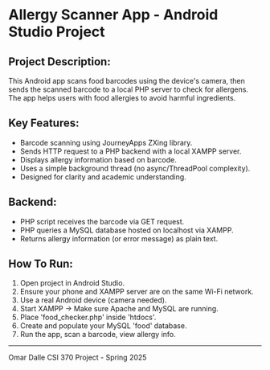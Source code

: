 Allergy Scanner App - Android Studio Project
============================================

Project Description:
--------------------
This Android app scans food barcodes using the device's camera, then sends the scanned barcode to a local PHP server to check for allergens. The app helps users with food allergies to avoid harmful ingredients.

Key Features:
-------------
- Barcode scanning using JourneyApps ZXing library.
- Sends HTTP request to a PHP backend with a local XAMPP server.
- Displays allergy information based on barcode.
- Uses a simple background thread (no async/ThreadPool complexity).
- Designed for clarity and academic understanding.

Backend:
--------
- PHP script receives the barcode via GET request.
- PHP queries a MySQL database hosted on localhost via XAMPP.
- Returns allergy information (or error message) as plain text.

How To Run:
-----------
1. Open project in Android Studio.
2. Ensure your phone and XAMPP server are on the same Wi-Fi network.
3. Use a real Android device (camera needed).
4. Start XAMPP → Make sure Apache and MySQL are running.
5. Place 'food_checker.php' inside 'htdocs'.
6. Create and populate your MySQL 'food' database.
7. Run the app, scan a barcode, view allergy info.


--------
Omar Dalle
CSI 370 Project - Spring 2025
